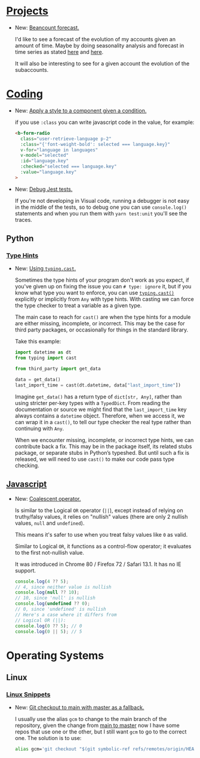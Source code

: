 # [Projects](projects.md)

* New: [Beancount forecast.](projects.md#beancount-forecast)

    I'd like to see a forecast of the evolution of my accounts given an amount of
    time. Maybe by doing seasonality analysis and forecast in time series as stated
    [here](https://medium.com/swlh/seasonality-analysis-and-forecast-in-time-series-b8fbba820327) and [here](https://towardsdatascience.com/finding-seasonal-trends-in-time-series-data-with-python-ce10c37aa861).
    
    It will also be interesting to see for a given account the evolution of the
    subaccounts.

# [Coding](vuejs.md)

* New: [Apply a style to a component given a condition.](vue_snippets.md#apply-a-style-to-a-component-given-a-condition)

    if you use `:class` you can write javascript code in the value, for example:
    
    ```html
    <b-form-radio
      class="user-retrieve-language p-2"
      :class="{'font-weight-bold': selected === language.key}"
      v-for="language in languages"
      v-model="selected"
      :id="language.key"
      :checked="selected === language.key"
      :value="language.key"
    >
    ```

* New: [Debug Jest tests.](vuejs.md#debug-jest-tests)

    If you're not developing in Visual code, running a debugger is not easy in the
    middle of the tests, so to debug one you can use `console.log()` statements and
    when you run them with `yarn test:unit` you'll see the traces.
    

## Python

### [Type Hints](type_hints.md)

* New: [Using `typing.cast`.](type_hints.md#using-`typing.cast`)

    Sometimes the type hints of your program don't work as you expect, if you've
    given up on fixing the issue you can `# type: ignore` it, but if you know what
    type you want to enforce, you can use
    [`typing.cast()`](https://docs.python.org/3/library/typing.html#typing.cast)
    explicitly or implicitly from `Any` with type hints. With casting we can force
    the type checker to treat a variable as a given type.
    
    The main case to reach for `cast()` are when the type hints for a module are
    either missing, incomplete, or incorrect. This may be the case for third party
    packages, or occasionally for things in the standard library.
    
    Take this example:
    
    ```python
    import datetime as dt
    from typing import cast
    
    from third_party import get_data
    
    data = get_data()
    last_import_time = cast(dt.datetime, data["last_import_time"])
    ```
    
    Imagine `get_data()` has a return type of `dict[str, Any]`, rather than using
    stricter per-key types with a `TypedDict`. From reading the documentation or
    source we might find that the `last_import_time` key always contains
    a `datetime` object. Therefore, when we access it, we can wrap it in a `cast()`,
    to tell our type checker the real type rather than continuing with `Any`.
    
    When we encounter missing, incomplete, or incorrect type hints, we can
    contribute back a fix. This may be in the package itself, its related stubs
    package, or separate stubs in Python’s typeshed. But until such a fix is
    released, we will need to use `cast()` to make our code pass type checking.

## [Javascript](javascript.md)

* New: [Coalescent operator.](javascript.md#coalescent-operator)

    Is similar to the Logical `OR` operator (`||`), except instead of relying on
    truthy/falsy values, it relies on "nullish" values (there are only 2 nullish
    values, `null` and `undefined`).
    
    This means it's safer to use when you treat falsy values like `0` as valid.
    
    Similar to Logical `OR`, it functions as a control-flow operator; it evaluates to the first not-nullish value.
    
    It was introduced in Chrome 80 / Firefox 72 / Safari 13.1. It has no IE support.
    
    ```js
    console.log(4 ?? 5);
    // 4, since neither value is nullish
    console.log(null ?? 10);
    // 10, since 'null' is nullish
    console.log(undefined ?? 0);
    // 0, since 'undefined' is nullish
    // Here's a case where it differs from
    // Logical OR (||):
    console.log(0 ?? 5); // 0
    console.log(0 || 5); // 5
    ```

# Operating Systems

## Linux

### [Linux Snippets](linux_snippets.md)

* New: [Git checkout to main with master as a fallback.](linux_snippets.md#git-checkout-to-main-with-master-as-a-fallback)

    I usually use the alias `gcm` to change to the main branch of the repository,
    given the change from [main to master](git.md#renaming-from-master-to-main) now
    I have some repos that use one or the other, but I still want `gcm` to go to the
    correct one. The solution is to use:
    
    ```bash
    alias gcm='git checkout "$(git symbolic-ref refs/remotes/origin/HEAD | cut -d'/' -f4)"'

